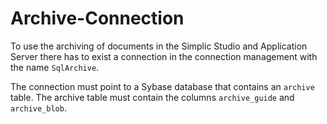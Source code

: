 Archive-Connection
===

To use the archiving of documents in the Simplic Studio and Application Server there has to exist a connection in the connection management with the name `SqlArchive`.

The connection must point to a Sybase database that contains an `archive` table.
The archive table must contain the columns `archive_guide` and `archive_blob`.